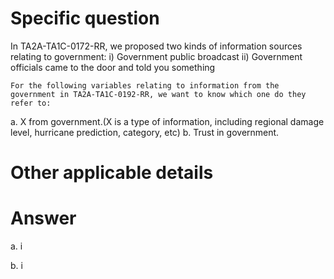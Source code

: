 # Specific question #
In TA2A-TA1C-0172-RR, we proposed two kinds of information sources relating to government:
	i) Government public broadcast
	ii) Government officials came to the door and told you something

	For the following variables relating to information from the government in TA2A-TA1C-0192-RR, we want to know which one do they refer to:
a. X from government.(X is a type of information, including regional damage level, hurricane prediction, category, etc)
b. Trust in government.


# Other applicable details #


# Answer # 

a. i

b. i
